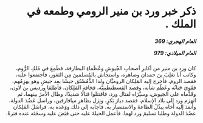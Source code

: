 <h1 dir="rtl">ذكر خبر ورد بن منير الرومي وطمعه في الملك .</h1>

<h5 dir="rtl">العام الهجري:  369

العام الميلادي: 979

</h5>

<p dir="rtl">كان ورد بن منير من أكابرِ أصحابِ الجُيوشِ وعُظَماءِ البطارقة، فطَمِعَ في مُلكِ الرُّوم، وكاتب أبا تغلِبَ بنَ حمدان وصاهره، واستجاش بالمُسلمينَ مِن الثغور، فاجتمعوا عليه، فقصد الرومَ، فأخرج إليه المَلِكان الروميَّان ولدا الدُّمُسْتُق جيشًا بعد جيشٍ وهو يهزِمُهم، فقَوِيَ جَنانُه وعَظُم شأنه، وقصد القسطنطينيَّة، فخافه المَلِكان، فأطلقا ورديس بن لاون، وقَدَّماه على الجيوش، وسيَّرَاه لقتال ورد، فاقتتلوا قتالًا شديدًا، وطال الأمرُ بينهما، ثم انهزم ورد إلى بلاد الإسلام، فقصد ديارَ بَكرٍ، ونزل بظاهرِ ميافارقين، وراسل عَضُدَ الدولة، وأنفذ إليه أخاه يبذُلُ الطاعةَ والاستنصار به، فأجابه إلى ذلك ووَعَده به، فراسَلَ المَلِكان عضُدَ الدولة وطلبا تسليمَ ورد لهما، فأعمل الحيلةَ عليه حتى قبَضَ عليه وسجَنَه عنده فترةً.</p></br>
